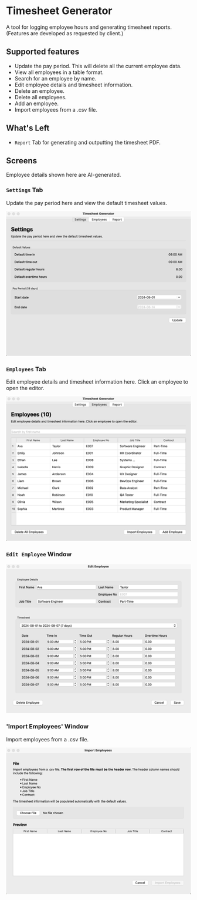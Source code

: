 # Timesheet Generator

A tool for logging employee hours and generating timesheet reports. (Features are developed as requested by client.)


## Supported features

- Update the pay period. This will delete all the current employee data.
- View all employees in a table format. 
- Search for an employee by name.
- Edit employee details and timesheet information.
- Delete an employee.
- Delete all employees.
- Add an employee.
- Import employees from a .csv file.


## What's Left

- `Report` Tab for generating and outputting the timesheet PDF.


## Screens

Employee details shown here are AI-generated.


### `Settings` Tab

Update the pay period here and view the default timesheet values.

![](images/settings-screenshot.png)


### `Employees` Tab

Edit employee details and timesheet information here. Click an employee to open the editor.

![](images/employees-screenshot.png)


### `Edit Employee` Window

![](images/employee-editor-screenshot.png)


### 'Import Employees' Window

Import employees from a .csv file.

![](images/employee-importer-screenshot.png)
